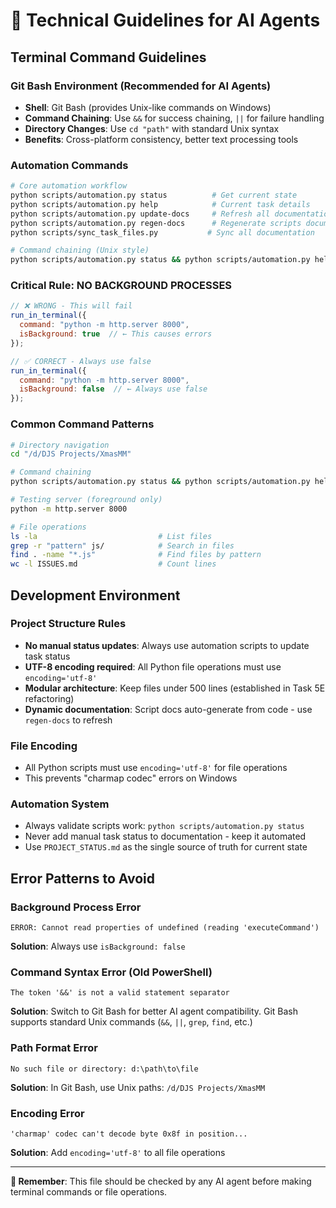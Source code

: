 # 🔧 Technical Guidelines for AI Agents

## Terminal Command Guidelines

### **Git Bash Environment (Recommended for AI Agents)**
- **Shell**: Git Bash (provides Unix-like commands on Windows)
- **Command Chaining**: Use `&&` for success chaining, `||` for failure handling
- **Directory Changes**: Use `cd "path"` with standard Unix syntax
- **Benefits**: Cross-platform consistency, better text processing tools

### **Automation Commands**
```bash
# Core automation workflow
python scripts/automation.py status          # Get current state
python scripts/automation.py help            # Current task details  
python scripts/automation.py update-docs     # Refresh all documentation
python scripts/automation.py regen-docs      # Regenerate scripts documentation
python scripts/sync_task_files.py           # Sync all documentation

# Command chaining (Unix style)
python scripts/automation.py status && python scripts/automation.py help
```

### **Critical Rule: NO BACKGROUND PROCESSES**
```javascript
// ❌ WRONG - This will fail
run_in_terminal({
  command: "python -m http.server 8000",
  isBackground: true  // ← This causes errors
});

// ✅ CORRECT - Always use false
run_in_terminal({
  command: "python -m http.server 8000", 
  isBackground: false  // ← Always use false
});
```

### **Common Command Patterns**
```bash
# Directory navigation
cd "/d/DJS Projects/XmasMM"

# Command chaining
python scripts/automation.py status && python scripts/automation.py help

# Testing server (foreground only)
python -m http.server 8000

# File operations
ls -la                           # List files
grep -r "pattern" js/            # Search in files
find . -name "*.js"              # Find files by pattern
wc -l ISSUES.md                  # Count lines
```

## Development Environment

### **Project Structure Rules**
- **No manual status updates**: Always use automation scripts to update task status
- **UTF-8 encoding required**: All Python file operations must use `encoding='utf-8'`
- **Modular architecture**: Keep files under 500 lines (established in Task 5E refactoring)
- **Dynamic documentation**: Script docs auto-generate from code - use `regen-docs` to refresh

### **File Encoding**
- All Python scripts must use `encoding='utf-8'` for file operations
- This prevents "charmap codec" errors on Windows

### **Automation System**
- Always validate scripts work: `python scripts/automation.py status`
- Never add manual task status to documentation - keep it automated
- Use `PROJECT_STATUS.md` as the single source of truth for current state

## Error Patterns to Avoid

### **Background Process Error**
```
ERROR: Cannot read properties of undefined (reading 'executeCommand')
```
**Solution**: Always use `isBackground: false`

### **Command Syntax Error (Old PowerShell)**
```
The token '&&' is not a valid statement separator
```
**Solution**: Switch to Git Bash for better AI agent compatibility. Git Bash supports standard Unix commands (`&&`, `||`, `grep`, `find`, etc.)

### **Path Format Error**
```
No such file or directory: d:\path\to\file
```
**Solution**: In Git Bash, use Unix paths: `/d/DJS Projects/XmasMM`

### **Encoding Error**
```
'charmap' codec can't decode byte 0x8f in position...
```
**Solution**: Add `encoding='utf-8'` to all file operations

---

**📌 Remember**: This file should be checked by any AI agent before making terminal commands or file operations.
